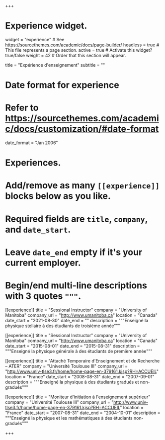 +++
# Experience widget.
widget = "experience"  # See https://sourcethemes.com/academic/docs/page-builder/
headless = true  # This file represents a page section.
active = true  # Activate this widget? true/false
weight = 42  # Order that this section will appear.

title = "Expérience d'enseignement"
subtitle = ""

# Date format for experience
#   Refer to https://sourcethemes.com/academic/docs/customization/#date-format
date_format = "Jan 2006"

# Experiences.
#   Add/remove as many `[[experience]]` blocks below as you like.
#   Required fields are `title`, `company`, and `date_start`.
#   Leave `date_end` empty if it's your current employer.
#   Begin/end multi-line descriptions with 3 quotes `"""`.

[[experience]]
  title = "Sessional Instructor"
  company = "University of Manitoba"
  company_url = "http://www.umanitoba.ca"
  location = "Canada"
  date_start = "2021-08-30"
  date_end = ""
  description = """Enseigné la physique stellaire à des étudiants de troisième année"""

[[experience]]
  title = "Sessional Instructor"
  company = "University of Manitoba"
  company_url = "http://www.umanitoba.ca"
  location = "Canada"
  date_start = "2015-08-01"
  date_end = "2015-08-31"
  description = """Enseigné la physique générale à des étudiants de première année"""

  [[experience]]
    title = "Attaché Temporaire d'Enseignement et de Recherche – ATER"
    company = "Université Toulouse III"
    company_url = "http://www.univ-tlse3.fr/home/home-page-en-379161.kjsp?RH=ACCUEIL"
    location = "France"
    date_start = "2008-08-31"
    date_end = "2007-09-01"
    description = """Enseigné la physique à des étudiants gradués et non-gradués"""

  [[experience]]
    title = "Moniteur d'initiation à l'enseignement supérieur"
    company = "Université Toulouse III"
    company_url = "http://www.univ-tlse3.fr/home/home-page-en-379161.kjsp?RH=ACCUEIL"
    location = "France"
    date_start = "2007-08-31"
    date_end = "2004-10-01"
    description = """Enseigné la physique et les mathématiques à des étudiants non-gradués"""


+++
